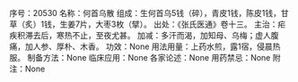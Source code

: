 序号：20530
名称：何首乌散
组成：生何首乌5钱（碎），青皮1钱，陈皮1钱，甘草（炙）1钱，生姜7片，大枣3枚（擘）。
出处：《张氏医通》卷十三。
主治：疟疾积滞去后，寒热不止，至夜尤甚。
加减：多汗而渴，加知母、乌梅；虚人腹痛，加人参、厚朴、木香。
功效：None
用法用量：上药水煎，露1宿，侵晨热服。
制备方法：None
临床应用：None
各家论述：None
用药禁忌：None
附注：None
